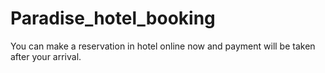 # Paradise_hotel_booking
You can make a reservation in hotel online now and payment will be taken after your arrival.
